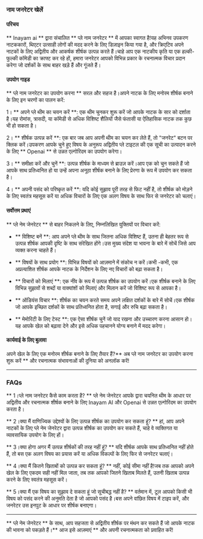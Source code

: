 ### नाम जनरेटर खेलें

#### परिचय
** Inayam ai ** द्वारा संचालित ** प्ले नाम जनरेटर ** में आपका स्वागत है!यह अभिनव उपकरण नाटककारों, थिएटर उत्साही लोगों की मदद करने के लिए डिज़ाइन किया गया है, और क्रिएटिव अपने नाटकों के लिए अद्वितीय और आकर्षक शीर्षक उत्पन्न करते हैं।चाहे आप एक नाटकीय कृति या एक हल्की-फुल्की कॉमेडी का क्राफ्ट कर रहे हों, हमारा जनरेटर आपको विभिन्न प्रकार के रचनात्मक विचार प्रदान करेगा जो दर्शकों के साथ बाहर खड़े हैं और गूंजते हैं।

#### उपयोग गाइड
** प्ले नाम जनरेटर का उपयोग करना ** सरल और सहज है।अपने नाटक के लिए मनोरम शीर्षक बनाने के लिए इन चरणों का पालन करें:

1। ** अपने प्ले थीम का चयन करें **: एक थीम चुनकर शुरू करें जो आपके नाटक के सार को दर्शाता है।यह रोमांस, त्रासदी, या कॉमेडी से अधिक विशिष्ट शैलियों जैसे फंतासी या ऐतिहासिक नाटक तक कुछ भी हो सकता है।

2। ** शीर्षक उत्पन्न करें **: एक बार जब आप अपनी थीम का चयन कर लेते हैं, तो "जनरेट" बटन पर क्लिक करें।उपकरण आपके चुने हुए विषय के अनुरूप अद्वितीय प्ले टाइटल की एक सूची का उत्पादन करने के लिए ** Openai ** से उन्नत एल्गोरिदम का उपयोग करेगा।

3। ** समीक्षा करें और चुनें **: उत्पन्न शीर्षक के माध्यम से ब्राउज़ करें।आप एक को चुन सकते हैं जो आपके साथ प्रतिध्वनित हो या उन्हें अपना अनूठा शीर्षक बनाने के लिए प्रेरणा के रूप में उपयोग कर सकता है।

4। ** अपनी पसंद को परिष्कृत करें **: यदि कोई सुझाव पूरी तरह से फिट नहीं है, तो शीर्षक को मोड़ने के लिए स्वतंत्र महसूस करें या अधिक विचारों के लिए एक अलग विषय के साथ फिर से जनरेटर को चलाएं।

#### सर्वोत्तम प्रथाएं
** प्ले नेम जेनरेटर ** से बाहर निकलने के लिए, निम्नलिखित युक्तियों पर विचार करें:

- ** विशिष्ट बनें **: आप अपने प्ले थीम के साथ जितना अधिक विशिष्ट हैं, उतना ही बेहतर रूप से उत्पन्न शीर्षक आपकी दृष्टि के साथ संरेखित होंगे।उस मुख्य संदेश या भावना के बारे में सोचें जिसे आप व्यक्त करना चाहते हैं।

- ** विषयों के साथ प्रयोग **: विभिन्न विषयों को आज़माने में संकोच न करें।कभी -कभी, एक अप्रत्याशित शीर्षक आपके नाटक के निर्देशन के लिए नए विचारों को बढ़ा सकता है।

- ** विचारों को मिलाएं **: एक नींव के रूप में उत्पन्न शीर्षक का उपयोग करें।एक शीर्षक बनाने के लिए विभिन्न सुझावों से शब्दों या वाक्यांशों को मिलाएं और मिलान करें जो विशिष्ट रूप से आपका है।

- ** ऑडियंस विचार **: शीर्षक का चयन करते समय अपने लक्षित दर्शकों के बारे में सोचें।एक शीर्षक जो आपके इच्छित दर्शकों के साथ प्रतिध्वनित होता है, सगाई और रुचि बढ़ा सकता है।

- ** मेमोरिटी के लिए टेस्ट **: एक ऐसा शीर्षक चुनें जो याद रखना और उच्चारण करना आसान हो।यह आपके खेल को बढ़ावा देने और इसे अधिक पहचानने योग्य बनाने में मदद करेगा।

#### कार्यवाई के लिए बुलावा
अपने खेल के लिए एक मनोरम शीर्षक बनाने के लिए तैयार हैं?** अब प्ले नाम जनरेटर का उपयोग करना शुरू करें ** और रचनात्मक संभावनाओं की दुनिया को अनलॉक करें!

---

### FAQs

** 1।प्ले नाम जनरेटर कैसे काम करता है? **
प्ले नेम जेनरेटर आपके द्वारा चयनित थीम के आधार पर अद्वितीय और रचनात्मक शीर्षक बनाने के लिए Inayam AI और Openai से उन्नत एल्गोरिदम का उपयोग करता है।

** 2।क्या मैं वाणिज्यिक उद्देश्यों के लिए उत्पन्न शीर्षक का उपयोग कर सकता हूं? **
हां, आप अपने नाटकों के लिए प्ले नेम जेनरेटर द्वारा उत्पन्न शीर्षक का उपयोग कर सकते हैं, चाहे वे व्यक्तिगत या व्यावसायिक उपयोग के लिए हों।

** 3।क्या होगा अगर मैं उत्पन्न शीर्षकों की तरह नहीं हूं? **
यदि शीर्षक आपके साथ प्रतिध्वनित नहीं होते हैं, तो बस एक अलग विषय का प्रयास करें या अधिक विकल्पों के लिए फिर से जनरेटर चलाएं।

** 4।क्या मैं कितने खिताबों को उत्पन्न कर सकता हूं? **
नहीं, कोई सीमा नहीं है!जब तक आपको अपने खेल के लिए एकदम सही नहीं मिल जाता, तब तक आपको जितने खिताब मिलते हैं, उतनी खिताब उत्पन्न करने के लिए स्वतंत्र महसूस करें।

** 5।क्या मैं एक विषय का सुझाव दे सकता हूं जो सूचीबद्ध नहीं है? **
वर्तमान में, टूल आपको किसी भी विषय को पसंद करने की अनुमति देता है जो आपको पसंद है।बस अपने वांछित विषय में टाइप करें, और जनरेटर उस इनपुट के आधार पर शीर्षक बनाएगा।

---

** प्ले नेम जेनरेटर ** के साथ, आप सहजता से अद्वितीय शीर्षक पर मंथन कर सकते हैं जो आपके नाटक की भावना को पकड़ते हैं।** आज इसे आज़माएं ** और अपनी रचनात्मकता को प्रवाहित करें!